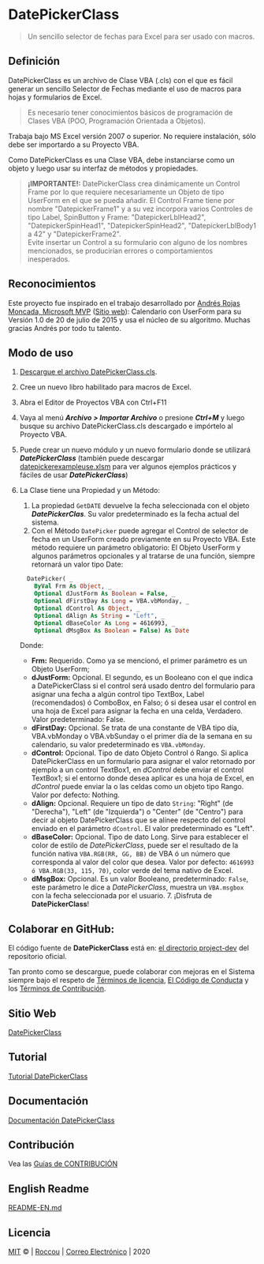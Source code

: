# DatePickerClass

> Un sencillo selector de fechas para Excel para ser usado con macros.

## Definición
DatePickerClass es un archivo de Clase VBA (.cls) con el que es fácil generar un sencillo Selector de Fechas mediante el uso de macros para hojas y formularios de Excel.

> Es necesario tener conocimientos básicos de programación de Clases VBA (POO, Programación Orientada a Objetos).

Trabaja bajo MS Excel versión 2007 o superior. No requiere instalación, sólo debe ser importardo a su Proyecto VBA.

Como DatePickerClass es una Clase VBA, debe instanciarse como un objeto y luego usar su interfaz de métodos y propiedades.

> **¡IMPORTANTE!:** DatePickerClass crea dinámicamente un Control Frame por lo que requiere necesariamente un Objeto de tipo UserForm en el que se pueda añadir. El Control Frame tiene por nombre "DatepickerFrame1" y a su vez incorpora varios Controles de tipo Label, SpinButton y Frame: "DatepickerLblHead2", "DatepickerSpinHead1", "DatepickerSpinHead2", "DatepickerLblBody1 a 42" y "DatepickerFrame2".  
Evite insertar un Control a su formulario con alguno de los nombres mencionados, se producirían errores o comportamientos inesperados.

## Reconocimientos
Este proyecto fue inspirado en el trabajo desarrollado por [Andrés Rojas Moncada, Microsoft MVP](www.youtube.com/jarmoncada01) ([Sitio web](https://www.excelhechofacil.com/)): Calendario con UserForm para su Versión 1.0 de 20 de julio de 2015 y usa el núcleo de su algoritmo. Muchas gracias Andrés por todo tu talento.

## Modo de uso
  1.  [Descargue el archivo DatePickerClass.cls](https://github.com/Roccouu/DatePickerClass/tree/master/project-dev/DatePickerClass.cls).
  2.  Cree un nuevo libro habilitado para macros de Excel.
  3.  Abra el Editor de Proyectos VBA con Ctrl+F11
  4.  Vaya al menú ***Archivo > Importar Archivo*** o presione ***Ctrl+M*** y luego busque su archivo DatePickerClass.cls descargado e impórtelo al Proyecto VBA.
  5.  Puede crear un nuevo módulo y un nuevo formulario donde se utilizará ***DatePickerClass*** (también puede descargar [datepickerexampleuse.xlsm](https://github.com/Roccouu/DatePickerClass/tree/master/project-dist/datepickerexampleuse.xlsm) para ver algunos ejemplos prácticos y fáciles de usar ***DatePickerClass***)
  6.  La Clase tiene una Propiedad y un Método:

      1. La propiedad ```GetDATE``` devuelve la fecha seleccionada con el objeto ***DatePickerClas***. Su valor predeterminado es la fecha actual del sistema.
      2. Con el Método ```DatePicker``` puede agregar el Control de selector de fecha en un UserForm creado previamente en su Proyecto VBA. Este método requiere un parámetro obligatorio: El Objeto UserForm y algunos parámetros opcionales y al tratarse de una función, siempre retornará un valor tipo Date:
      ```vb
        DatePicker( _
          ByVal Frm As Object, _
          Optional dJustForm As Boolean = False, _
          Optional dFirstDay As Long = VBA.vbMonday, _
          Optional dControl As Object, _
          Optional dAlign As String = "Left", _
          Optional dBaseColor As Long = 4616993, _
          Optional dMsgBox As Boolean = False) As Date
      ```
      Donde:
      - **Frm:** Requerido. Como ya se mencionó, el primer parámetro es un Objeto UserForm;
      - **dJustForm:** Opcional. El segundo, es un Booleano con el que indica a DatePickerClass si el control será usado dentro del formulario para asignar una fecha a algún control tipo TextBox, Label (recomendados) ó ComboBox, en Falso; ó si desea usar el control en una hoja de Excel para asignar la fecha en una celda, Verdadero. Valor predeterminado: False.
      - **dFirstDay:** Opcional. Se trata de una constante de VBA tipo día, VBA.vbMonday o VBA.vbSunday o el primer día de la semana en su calendario, su valor predeterminado es ```VBA.vbMonday```.
      - **dControl:** Opcional. Tipo de dato Objeto Control ó Rango. Si aplica DatePickerClass en un formulario para asignar el valor retornado por ejemplo a un control TextBox1, en *dControl* debe enviar el control TextBox1; si el entorno donde desea aplicar es una hoja de Excel, en *dControl* puede enviar la o las celdas como un objeto tipo Rango. Valor por defecto: Nothing.
      - **dAlign:** Opcional. Requiere un tipo de dato ```String```: "Right" (de "Derecha"), "Left" (de "Izquierda") o "Center" (de "Centro") para decir al objeto DatePickerClass que se alínee respecto del control enviado en el parámetro ```dControl```. El valor predeterminado es "Left".
      - **dBaseColor:** Opcional. Tipo de dato Long. Sirve para establecer el color de estilo de *DatePickerClass*, puede ser el resultado de la función nativa ```VBA.RGB(RR, GG, BB)``` de VBA ó un número que corresponda al valor del color que desea. Valor por defecto: ```4616993 ó VBA.RGB(33, 115, 70)```, color verde del tema nativo de Excel.
      - **dMsgBox:** Opcional. Es un valor Booleano, predeterminado: ```False```, este parámetro le dice a *DatePickerClass*, muestra un ```VBA.msgbox``` con la fecha seleccionada por el usuario.
    7. ¡Disfruta de **DatePickerClass**!

## Colaborar en GitHub:
El código fuente de **DatePickerClass** está en: [el directorio project-dev](https://github.com/Roccouu/DatePickerClass/tree/master/project-dev/DatePickerClass.cls) del repositorio oficial.

Tan pronto como se descargue, puede colaborar con mejoras en el Sistema siempre bajo el respeto de [Términos de licencia](https://github.com/Roccouu/DatePickerClass/blob/master/LICENSE), [El Código de Conducta](https://github.com/Roccouu/DatePickerClass/blob/master/CODE_OF_CONDUCT.md) y los [Términos de Contribución](https://github.com/Roccouu/DatePickerClass/blob/master/CONTRIBUTING.md).

## Sitio Web

[DatePickerClass](https://roccouu.github.io/DatePickerClass/docs/index.html)

## Tutorial

[Tutorial DatePickerClass](https://roccouu.github.io/DatePickerClass/docs/index.html#/tutorial)

## Documentación

[Documentación DatePickerClass](https://roccouu.github.io/DatePickerClass/index.html#/docs/index.html#/documentation)

## Contribución

Vea las [Guías de CONTRIBUCIÓN](https://github.com/roccouu/DatePickerClass/CONTRIBUTING.md)

## English Readme

[README-EN.md](https://github.com/roccouu/DatePickerClass/blob/master/README-EN.md)

## Licencia

[MIT](https://github.com/roccouu/DatePickerClass/blob/master/LICENSE) © | [Roccou](https://twitter.com/_roccou) | [Correo Electrónico](rocky.romay@gmail.com) | 2020